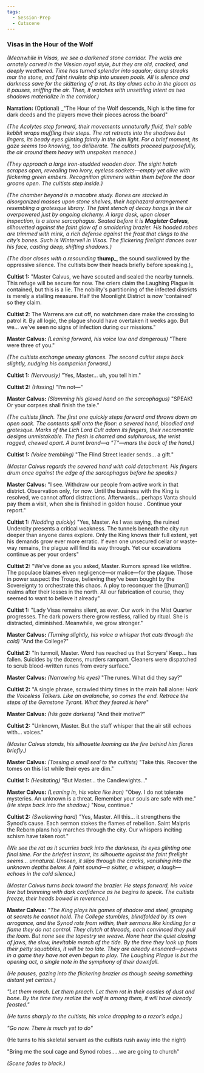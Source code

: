 ```yaml
---
tags:
  - Session-Prep
  - Cutscene
---
```


### Visas in the Hour of the Wolf

_(Meanwhile in Visas, we see a darkened stone corridor. The walls are ornately carved in the Vissian royal style, but they are old, cracked, and deeply weathered. Time has turned splendor into squalor; damp streaks mar the stone, and faint rivulets drip into unseen pools. All is silence and darkness save for the skittering of a rat. Its tiny claws echo in the gloom as it pauses, sniffing the air. Then, it watches with unsettling intent as two shadows materialize in the corridor.)_

**Narration:** (Optional) _"The Hour of the Wolf descends, Nigh is the time for dark deeds and the players move their pieces across the board"

_(The Acolytes step forward, their movements unnaturally fluid, their sable kebbit wraps muffling their steps. The rat retreats into the shadows but lingers, its beady eyes glinting faintly in the dim light. For a brief moment, its gaze seems too knowing, too deliberate. The cultists proceed purposefully, the air around them heavy with unspoken menace.)_

_(They approach a large iron-studded wooden door. The sight hatch scrapes open, revealing two ivory, eyeless sockets—empty yet alive with flickering green embers. Recognition glimmers within them before the door groans open. The cultists step inside.)_

_(The chamber beyond is a macabre study. Bones are stacked in disorganized masses upon stone shelves, their haphazard arrangement resembling a grotesque library. The faint stench of decay hangs in the air overpowered just by ongoing alchemy. A large desk, upon closer inspection, is a stone sarcophagus. Seated before it is_ **_Magister Calvus_**_, silhouetted against the faint glow of a smoldering brazier. His hooded robes are trimmed with mink, a rich defense against the frost that clings to the city’s bones. Such is Winterveil in Visas. The flickering firelight dances over his face, casting deep, shifting shadows.)_

_(The door closes with a resounding_ __thump___, the sound swallowed by the oppressive silence. The cultists bow their heads briefly before speaking.)_

**Cultist 1:** "Master Calvus, we have scouted and sealed the nearby tunnels. This refuge will be secure for now. The criers claim the Laughing Plague is contained, but this is a lie. The nobility's partitioning of the infected districts is merely a stalling measure. Half the Moonlight District is now 'contained' so they claim. 

**Cultist 2**: The Warrens are cut off,  no watchmen dare make the crossing to patrol it. By all logic, the plague should have overtaken it weeks ago. But we… we’ve seen no signs of infection during our missions."

**Master Calvus:** _(Leaning forward, his voice low and dangerous)_ "There were three of you."

_(The cultists exchange uneasy glances. The second cultist steps back slightly, nudging his companion forward.)_

**Cultist 1:** _(Nervously)_ "Yes, Master… uh, you tell him."

**Cultist 2:** _(Hissing)_ "I’m not—"

**Master Calvus:** _(Slamming his gloved hand on the sarcophagus)_ "SPEAK! Or your corpses shall finish the tale."

_(The cultists flinch. The first one quickly steps forward and throws down an open sack. The contents spill onto the floor: a severed hand, bloodied and grotesque. Marks of the Lich Lord Cult adorn its fingers, their necromantic designs unmistakable. The flesh is charred and sulphurous, the wrist ragged, chewed apart. A burnt brand—a "T"—mars the back of the hand.)_

**Cultist 1:** _(Voice trembling)_ "The Flind Street leader sends… a gift."

_(Master Calvus regards the severed hand with cold detachment. His fingers drum once against the edge of the sarcophagus before he speaks.)_

**Master Calvus:** "I see. Withdraw our people from active work in that district. Observation only, for now. Until the business with the King is resolved, we cannot afford distractions. Afterwards… perhaps Vanta should pay them a visit, when she is finished in golden house . Continue your report."

**Cultist 1:** _(Nodding quickly)_ "Yes, Master. As I was saying, the ruined Undercity presents a critical weakness. The tunnels beneath the city run deeper than anyone dares explore. Only the King knows their full extent, yet his demands grow ever more erratic. If even one unsecured cellar or waste-way remains, the plague will find its way through. Yet our excavations continue as per your orders"

**Cultist 2:** "We’ve done as you asked, Master. Rumors spread like wildfire. The populace blames elven negligence—or malice—for the plague. Those in power suspect the Troupe, believing they’ve been bought by the Sovereignty to orchestrate this chaos. A ploy to reconquer the [[human]] realms after their losses in the north. All our fabrication of course, they seemed to want to believe it already"

**Cultist 1:** "Lady Visas remains silent, as ever. Our work in the Mist Quarter progresses. The dark powers there grow restless, rallied by ritual. She is distracted, diminished. Meanwhile, we grow stronger."

**Master Calvus:** _(Turning slightly, his voice a whisper that cuts through the cold)_ "And the College?"

**Cultist 2:** "In turmoil, Master. Word has reached us that Scryers' Keep… has fallen. Suicides by the dozens, murders rampant. Cleaners were dispatched to scrub blood-written runes from every surface."

**Master Calvus:** _(Narrowing his eyes)_ "The runes. What did they say?"

**Cultist 2:** "A single phrase, scrawled thirty times in the main hall alone: _Hark the Voiceless Talkers. Like an avalanche, so comes the end. Retrace the steps of the Gemstone Tyrant. What they feared is here_"

**Master Calvus:** _(His gaze darkens)_ "And their motive?"

**Cultist 2:** "Unknown, Master. But the staff whisper that the air still echoes with… voices."

_(Master Calvus stands, his silhouette looming as the fire behind him flares briefly.)_

**Master Calvus:** _(Tossing a small seal to the cultists)_ "Take this. Recover the tomes on this list while their eyes are dim."

**Cultist 1:** _(Hesitating)_ "But Master… the Candlewights…"

**Master Calvus:** _(Leaning in, his voice like iron)_ "Obey. I do not tolerate mysteries. An unknown is a threat. Remember your souls are safe with me." _(He steps back into the shadow.)_ "Now, continue."

**Cultist 2:** _(Swallowing hard)_ "Yes, Master. All this… it strengthens the Synod’s cause. Each sermon stokes the flames of rebellion. Saint Malpris the Reborn plans holy marches through the city. Our whispers inciting schism have taken root."

_(We see the rat as it scurries back into the darkness, its eyes glinting one final time. For the briefest instant, its silhouette against the faint firelight seems… unnatural. Unseen, it slips through the cracks, vanishing into the unknown depths below. A faint sound—a skitter, a whisper, a laugh—echoes in the cold silence.)_

_(Master Calvus turns back toward the brazier. He steps forward, his voice low but brimming with dark confidence as he begins to speak. The cultists freeze, their heads bowed in reverence.)_

**Master Calvus:**  _"The King plays his games of shadow and steel, grasping at secrets he cannot hold. The College stumbles, blindfolded by its own arrogance, and the Synod rots from within, their sermons like kindling for a flame they do not control. They clutch at threads, each convinced they pull the loom._
_But none see the tapestry we weave. None hear the quiet closing of jaws, the slow, inevitable march of the tide. By the time they look up from their petty squabbles, it will be too late. They are already ensnared—pawns in a game they have not even begun to play. The Laughing Plague is but the opening act, a single note in the symphony of their downfall._

_(He pauses, gazing into the flickering brazier as though seeing something distant yet certain.)_

_"Let them march. Let them preach. Let them rot in their castles of dust and bone. By the time they realize the wolf is among them, it will have already feasted."_

_(He turns sharply to the cultists, his voice dropping to a razor’s edge.)_

_"Go now. There is much yet to do"_

(He turns to his skeletal servant as the cultists rush away into the night)

"Bring me the soul cage and Synod robes.....we are going to church"

_(Scene fades to black.)_

